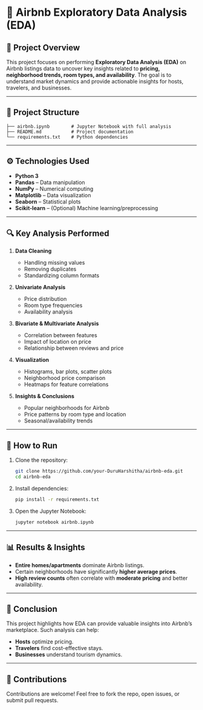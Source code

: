 # 🏡 Airbnb Exploratory Data Analysis (EDA)

## 📌 Project Overview

This project focuses on performing **Exploratory Data Analysis (EDA)** on Airbnb listings data to uncover key insights related to **pricing, neighborhood trends, room types, and availability**.
The goal is to understand market dynamics and provide actionable insights for hosts, travelers, and businesses.

---

## 📂 Project Structure

```
├── airbnb.ipynb        # Jupyter Notebook with full analysis
├── README.md           # Project documentation
└── requirements.txt    # Python dependencies
```

---

## ⚙️ Technologies Used

* **Python 3**
* **Pandas** – Data manipulation
* **NumPy** – Numerical computing
* **Matplotlib** – Data visualization
* **Seaborn** – Statistical plots
* **Scikit-learn** – (Optional) Machine learning/preprocessing

---

## 🔍 Key Analysis Performed

1. **Data Cleaning**

   * Handling missing values
   * Removing duplicates
   * Standardizing column formats

2. **Univariate Analysis**

   * Price distribution
   * Room type frequencies
   * Availability analysis

3. **Bivariate & Multivariate Analysis**

   * Correlation between features
   * Impact of location on price
   * Relationship between reviews and price

4. **Visualization**

   * Histograms, bar plots, scatter plots
   * Neighborhood price comparison
   * Heatmaps for feature correlations

5. **Insights & Conclusions**

   * Popular neighborhoods for Airbnb
   * Price patterns by room type and location
   * Seasonal/availability trends

---

## 🚀 How to Run

1. Clone the repository:

   ```bash
   git clone https://github.com/your-DuruHarshitha/airbnb-eda.git
   cd airbnb-eda
   ```
2. Install dependencies:

   ```bash
   pip install -r requirements.txt
   ```
3. Open the Jupyter Notebook:

   ```bash
   jupyter notebook airbnb.ipynb
   ```

---

## 📊 Results & Insights

* **Entire homes/apartments** dominate Airbnb listings.
* Certain neighborhoods have significantly **higher average prices**.
* **High review counts** often correlate with **moderate pricing** and better availability.

---

## 🏁 Conclusion

This project highlights how EDA can provide valuable insights into Airbnb’s marketplace. Such analysis can help:

* **Hosts** optimize pricing.
* **Travelers** find cost-effective stays.
* **Businesses** understand tourism dynamics.

---

## 🤝 Contributions

Contributions are welcome! Feel free to fork the repo, open issues, or submit pull requests.
